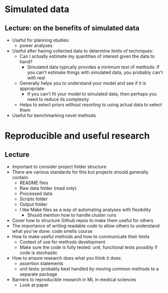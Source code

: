 # Simulated data

## Lecture: on the benefits of simulated data

* Useful for planning studies:
  * power analyses
* Useful after having collected data to determine limits of techniques: 
  * Can I actually estimate my quantities of interest given the data to hand?
    * Simulated data typically provides a minimum test of methods: if you can't estimate things with simulated data, you probably can't with real
  * Generally helps you to understand your model and see if it is appropriate:
    * If you can't fit your model to simulated data, then perhaps you need to reduce its complexity
  * Helps to select priors without resorting to using actual data to select them
* Useful for benchmarking novel methods

 # Reproducible and useful research

## Lecture

* Important to consider project folder structure
* There are various standards for this but projects should generally contain:
  * README files
  * Raw data folder (read only)
  * Processed data
  * Scripts folder
  * Output folder
  * I like Make files as a way of automating analyses with flexibility
    * Should mention how to handle cluster runs
* Cover how to structure Github repos to make them useful for others
* The importance of writing readable code to allow others to understand what you've done: code smells course
* How to make useful methods and how to communicate their limits
  * Context of use for methods development
  * Make sure the code is fully tested: unit, functional tests possibly if code is stochastic
* How to ensure research does what you think it does:
  * assertion statements
  * unit tests: probably best handled by moving common methods to a separate package
* Barriers to reproducible research in ML in medical sciences
  * Look at paper